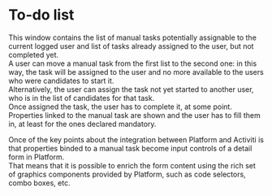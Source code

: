 # To-do list

This window contains the list of manual tasks potentially assignable to the current logged user and list of tasks already assigned to the user, but not completed yet.  
A user can move a manual task from the first list to the second one: in this way, the task will be assigned to the user and no more available to the users who were candidates to start it.  
Alternatively, the user can assign the task not yet started to another user, who is in the list of candidates for that task.  
Once assigned the task, the user has to complete it, at some point. Properties linked to the manual task are shown and the user has to fill them in, at least for the ones declared mandatory.

Once of the key points about the integration between Platform and Activiti is that properties binded to a manual task become input controls of a detail form in Platform.  
That means that it is possible to enrich the form content using the rich set of graphics components provided by Platform, such as code selectors, combo boxes, etc.

